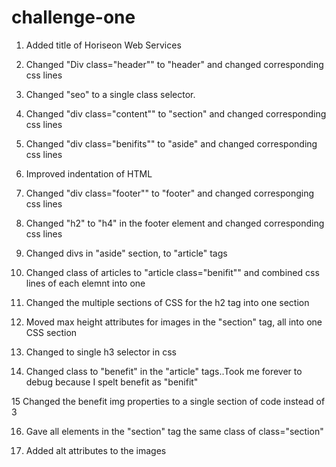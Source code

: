 
# challenge-one

1. Added title of Horiseon Web Services

2. Changed "Div class="header"" to "header" and changed corresponding css lines

3. Changed "seo" to a single class selector.

4. Changed "div class="content"" to "section" and changed corresponding css lines 

5. Changed "div class="benifits"" to "aside" and changed corresponding css lines

6. Improved indentation of HTML

7. Changed "div class="footer"" to "footer" and changed corresponging css lines

8. Changed "h2" to "h4" in the footer element and changed corresponding css lines

9. Changed divs in "aside" section, to "article" tags

10. Changed class of articles to "article class="benifit"" and combined css lines of each elemnt into one

11. Changed the multiple sections of CSS for the h2 tag into one section

12. Moved max height attributes for images in the "section" tag, all into one CSS section

13. Changed to single h3 selector in css 

14. Changed class to "benefit" in the "article" tags..Took me forever to debug because I spelt benefit as "benifit" 

15 Changed the benefit img properties to a single section of code instead of 3

16. Gave all elements in the "section" tag the same class of class="section"

17. Added alt attributes to the images